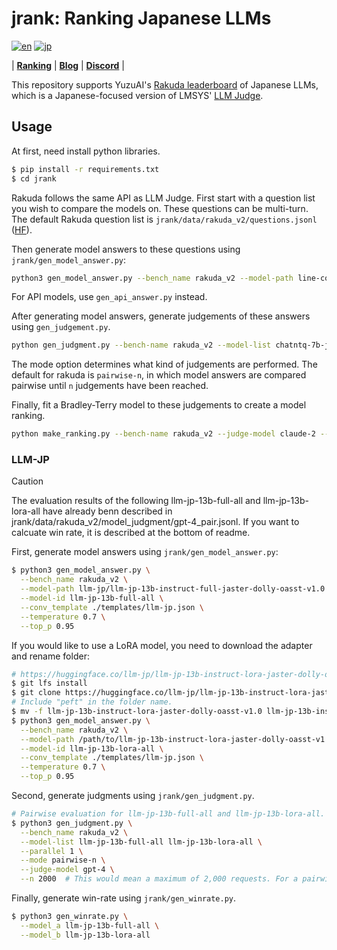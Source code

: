 # jrank: Ranking Japanese LLMs
[![en](https://img.shields.io/badge/lang-en-red.svg)](https://github.com/yuzu-ai/japanese-llm-ranking/blob/main/readme.md)
[![jp](https://img.shields.io/badge/lang-jp-yellow.svg)](https://github.com/yuzu-ai/japanese-llm-ranking/blob/main/readme_jp.md)

| [**Ranking**](https://yuzuai.jp/benchmark) |
[**Blog**](https://yuzuai.jp/blog/rakuda) |
[**Discord**](https://discord.com/invite/bHB9e2rq2r) |


This repository supports YuzuAI's [Rakuda leaderboard](https://yuzuai.jp/benchmark) of Japanese LLMs, which is a Japanese-focused version of LMSYS' [LLM Judge](https://github.com/lm-sys/FastChat/tree/main/fastchat/llm_judge).

## Usage

At first, need install python libraries.

```bash
$ pip install -r requirements.txt
$ cd jrank
```

Rakuda follows the same API as LLM Judge. First start with a question list you wish to compare the models on. These questions can be multi-turn. The default Rakuda question list is `jrank/data/rakuda_v2/questions.jsonl` ([HF](https://huggingface.co/datasets/yuzuai/rakuda-questions)).

Then generate model answers to these questions using `jrank/gen_model_answer.py`:

```bash
python3 gen_model_answer.py --bench_name rakuda_v2 --model-path line-corporation/japanese-large-lm-1.7b-instruction-sft --model-id line-1.7b --conv_template ./templates/line.json
```

For API models, use `gen_api_answer.py` instead.

After generating model answers, generate judgements of these answers using `gen_judgement.py`.

```bash
python gen_judgment.py --bench-name rakuda_v2 --model-list chatntq-7b-jpntuned claude-2 gpt-3.5-turbo-0301-20230614 gpt-4-20230713 elyza-7b-fast-instruct elyza-7b-instruct jslm7b-instruct-alpha line-3.6b-sft rinna-3.6b-ppo rinna-3.6b-sft rwkv-world-jp-v1 stablebeluga2 weblab-10b-instruction-sft super-trin --parallel 2 --mode pairwise-n --judge-model claude-2 --n 2000
```

The mode option determines what kind of judgements are performed. The default for rakuda is `pairwise-n`, in which model answers are compared pairwise until `n` judgements have been reached.

Finally, fit a Bradley-Terry model to these judgements to create a model ranking.
```bash
python make_ranking.py --bench-name rakuda_v2 --judge-model claude-2 --mode pairwise --compute mle --make-charts --bootstrap-n 500 --plot-skip-list rinna-3.6b-sft super-trin elyza-7b-instruct
```

### LLM-JP

> [!CAUTION]
> The evaluation results of the following llm-jp-13b-full-all and llm-jp-13b-lora-all have already benn described in jrank/data/rakuda_v2/model_judgment/gpt-4_pair.jsonl.
> If you want to calcuate win rate, it is described at the bottom of readme.

First, generate model answers using `jrank/gen_model_answer.py`:

```bash
$ python3 gen_model_answer.py \
  --bench_name rakuda_v2 \
  --model-path llm-jp/llm-jp-13b-instruct-full-jaster-dolly-oasst-v1.0 \
  --model-id llm-jp-13b-full-all \
  --conv_template ./templates/llm-jp.json \
  --temperature 0.7 \
  --top_p 0.95
```

If you would like to use a LoRA model, you need to download the adapter and rename folder:

```bash
# https://huggingface.co/llm-jp/llm-jp-13b-instruct-lora-jaster-dolly-oasst-v1.0
$ git lfs install
$ git clone https://huggingface.co/llm-jp/llm-jp-13b-instruct-lora-jaster-dolly-oasst-v1.0
# Include "peft" in the folder name.
$ mv -f llm-jp-13b-instruct-lora-jaster-dolly-oasst-v1.0 llm-jp-13b-instruct-lora-jaster-dolly-oasst-v1.0-peft
$ python3 gen_model_answer.py \
  --bench_name rakuda_v2 \
  --model-path /path/to/llm-jp-13b-instruct-lora-jaster-dolly-oasst-v1.0-peft \
  --model-id llm-jp-13b-lora-all \
  --conv_template ./templates/llm-jp.json \
  --temperature 0.7 \
  --top_p 0.95
```

Second, generate judgments using `jrank/gen_judgment.py`.

```bash
# Pairwise evaluation for llm-jp-13b-full-all and llm-jp-13b-lora-all.
$ python3 gen_judgment.py \
  --bench_name rakuda_v2 \
  --model-list llm-jp-13b-full-all llm-jp-13b-lora-all \
  --parallel 1 \
  --mode pairwise-n \
  --judge-model gpt-4 \
  --n 2000  # This would mean a maximum of 2,000 requests. For a pairwised evaluation of 2 models, that would be 80 cases.
```

Finally, generate win-rate using `jrank/gen_winrate.py`.

```bash
$ python3 gen_winrate.py \
  --model_a llm-jp-13b-full-all \
  --model_b llm-jp-13b-lora-all
```
